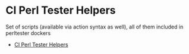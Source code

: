 # CI Perl Tester Helpers

Set of scripts (available via action syntax as well), all of them included in perltester dockers

* [CI Perl Tester Helpers](https://github.com/oalders/ci-perl-tester-helpers)


